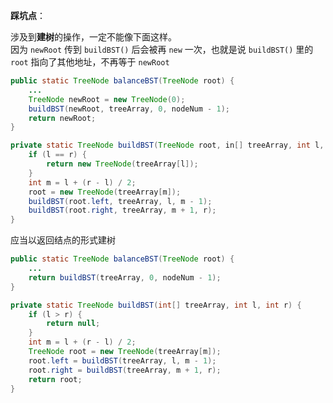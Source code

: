 **踩坑点**：

涉及到**建树**的操作，一定不能像下面这样。  
因为 `newRoot` 传到 `buildBST()` 后会被再 `new` 一次，也就是说 `buildBST()` 里的 `root` 指向了其他地址，不再等于 `newRoot`

```Java
public static TreeNode balanceBST(TreeNode root) {
    ...
    TreeNode newRoot = new TreeNode(0);
    buildBST(newRoot, treeArray, 0, nodeNum - 1);
    return newRoot;
}

private static TreeNode buildBST(TreeNode root, in[] treeArray, int l, int r) {
    if (l == r) {
        return new TreeNode(treeArray[l]);
    }
    int m = l + (r - l) / 2;
    root = new TreeNode(treeArray[m]);
    buildBST(root.left, treeArray, l, m - 1);
    buildBST(root.right, treeArray, m + 1, r);
}
```

应当以返回结点的形式建树

```Java
public static TreeNode balanceBST(TreeNode root) {
    ...
    return buildBST(treeArray, 0, nodeNum - 1);
}

private static TreeNode buildBST(int[] treeArray, int l, int r) {
    if (l > r) {
        return null;
    }
    int m = l + (r - l) / 2;
    TreeNode root = new TreeNode(treeArray[m]);
    root.left = buildBST(treeArray, l, m - 1);
    root.right = buildBST(treeArray, m + 1, r);
    return root;
}
```